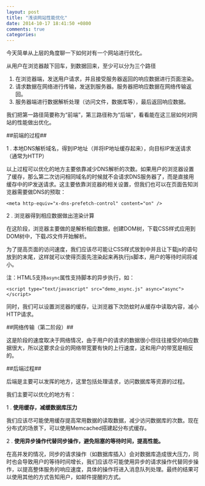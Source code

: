 ```yaml
---
layout: post
title: "浅谈网站性能优化"
date: 2014-10-17 18:41:50 +0800
comments: true
categories: 
---
```



今天简单从上层的角度聊一下如何对有一个网站进行优化。

从用户在浏览器敲下回车，到数据回来，至少可以分为三个路径

1. 在浏览器端，发送用户请求，并且接受服务器返回的响应数据进行页面渲染。
2. 请求数据在网络进行传输，发送到服务器。服务器把响应数据在网络传输返回。
3. 服务器端进行数据解析处理（访问文件，数据库等），最后返回响应数据。



我们把第一路径简要称为“前端”，第三路径称为“后端”，看看能在这三层如何对网站的性能做出优化。



##前端的过程##

1 . 本地DNS解析域名，得到IP地址（并将IP地址缓存起来），向目标IP发送请求（通常为HTTP）

以上过程可以优化的地方主要依靠减少DNS解析的次数。如果用户的浏览器设置了缓存，那么第二次访问相同域名的时候就不会请求DNS服务器了，而是直接用缓存中的IP发送请求。这主要依靠浏览器的相关设置，但我们也可以在页面告知浏览器需要做DNS的预取：

	<meta http-equiv="x-dns-prefetch-control" content="on" />

2 . 浏览器得到相应数据做出渲染计算

在这阶段，浏览器主要做的是解析相应数据，创建DOM树，下载CSS样式应用到DOM树中，下载JS文件开始解析。

为了提高页面的访问速度，我们应该尽可能让CSS样式放到<head>中并且让下载js的语句放到<body>的末尾，这样就可以使得页面先渲染起来再执行js脚本，用户的等待时间将减小。

注：HTML5支持`async`属性支持脚本的异步执行，如：
	
	<script type="text/javascript" src="demo_async.js" async="async"></script>

同时，我们可以设置浏览器的缓存，让浏览器下次防蚊时从缓存中读取内容，减小HTTP请求。


##网络传输（第二阶段）##


这是阶段的速度取决于网络情况，由于用户的请求的数据很小但往往接受的响应数据很大，所以这要求企业的网络带宽要有快的上行速度，这和用户的带宽是相反的。



##后端过程##

后端是主要可以发挥的地方，这里包括处理请求，访问数据库等资源的过程。


我们主要可以优化的地方有：

1 .   **使用缓存，减缓数据库压力**


我们应该尽可能使用缓存提高常用数据的读取数据，减少访问数据库的次数。现在分布式的场景下，可以使用Memcached搭建起分布式缓存。

2 .  **使用异步操作代替同步操作，避免阻塞的等待时间，提高性能。**

在高并发的情况，同步的请求操作（如数据库插入）会对数据库造成很大压力，同时也会导致用户的等待时间增长，我们应该尽可能使用异步的请求操作代替同步操作，以提高整体服务的响应速度，具体的操作将进入消息队列处理。最终的结果可以使用其他的方式告知用户，如邮件提醒的方式。


